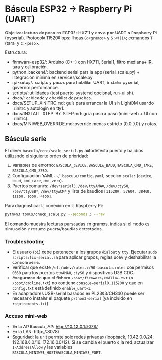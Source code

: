 # Báscula ESP32 → Raspberry Pi (UART)

Objetivo: lectura de peso en ESP32+HX711 y envío por UART a Raspberry Pi (pyserial).
Protocolo 115200 bps: líneas `G:<gramos>` y `S:<0|1>`; comandos `T` (tara) y `C:<peso>`.

Estructura:
- firmware-esp32/: Arduino (C++) con HX711, Serial1, filtro mediana+IIR, tara y calibración.
- python_backend/: backend serial para la app (serial_scale.py) + integración mínima en services/scale.py
- rpi-setup/: scripts y pasos para habilitar UART, instalar pyserial, governor performance.
- scripts/: utilidades (test puerto, systemd opcional, run-ui.sh).
- docs/: cableado y checklist de pruebas.
- docs/SETUP_XINITRC.md: guía para arrancar la UI sin LightDM usando .xinitrc y autologin en tty1.
- docs/INSTALL_STEP_BY_STEP.md: guía paso a paso (mini-web + UI con .xinitrc).
- docs/MINIWEB_OVERRIDE.md: override menos estricto (0.0.0.0) y notas.

## Báscula serie

El driver `bascula/core/scale_serial.py` autodetecta puerto y baudios utilizando el siguiente orden de prioridad:

1. Variables de entorno: `BASCULA_DEVICE`, `BASCULA_BAUD`, `BASCULA_CMD_TARE`, `BASCULA_CMD_ZERO`.
2. Configuración YAML: `~/.bascula/config.yaml`, sección `scale:` (`device`, `baud`, `cmd_tare`, `cmd_zero`).
3. Puertos comunes: `/dev/serial0`, `/dev/ttyAMA0`, `/dev/ttyS0`, `/dev/ttyUSB*`, `/dev/ttyACM*` y lista de baudios `[115200, 57600, 38400, 19200, 9600, 4800]`.

Para diagnosticar la conexión en la Raspberry Pi:

```bash
python3 tools/check_scale.py --seconds 3 --raw
```

El comando muestra lecturas parseadas en gramos, indica si el modo es simulación y resume puerto/baudios detectados.

### Troubleshooting

- El usuario (`pi`) debe pertenecer a los grupos `dialout` y `tty`. Ejecutar `sudo scripts/fix-serial.sh` para aplicar grupos, reglas udev y deshabilitar la consola serie.
- Verificar que existe `/etc/udev/rules.d/90-bascula.rules` con permisos `0660` para los puertos `ttyAMA0`, `ttyS0` y dispositivos USB CDC.
- Asegurarse de que el fichero `/boot/firmware/cmdline.txt` (o `/boot/cmdline.txt`) no contiene `console=serial0,115200` y que en `config.txt` está definido `enable_uart=1`.
- En adaptadores USB-serial basados en PL2303/CH340 puede ser necesario instalar el paquete `python3-serial` (ya incluido en `requirements.txt`).

### Acceso mini-web

- En la AP Bascula_AP: http://10.42.0.1:8078/
- En la LAN: http://<IP-de-la-Pi>:8078/
- Seguridad: la unit permite solo redes privadas (loopback, 10.42.0.0/24, 192.168.0.0/16, 172.16.0.0/12). Si se cambia el puerto o la red, actualizar `IPAddressAllow` y las variables `BASCULA_MINIWEB_HOST`/`BASCULA_MINIWEB_PORT`.
